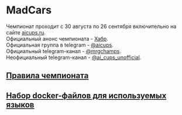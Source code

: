 # MadCars

Чемпионат проходит с 30 августа по 26 сентября включительно на сайте [aicups.ru](http://aicups.ru/).  
Официальный анонс чемпионата - [Хабр](https://habr.com/company/mailru/blog/421397/).  
Официальная группа в telegram - [@aicups](https://t.me/aicups).  
Официальный telegram-канал - [@mrgchamps](https://t.me/mrgchamps).  
Неофициальный telegram-канал - [@ai_cups_unofficial](https://t.me/ai_cups_unofficial).  

## [Правила чемпионата](RULES.md)

## [Набор docker-файлов для используемых языков](dockers/)
